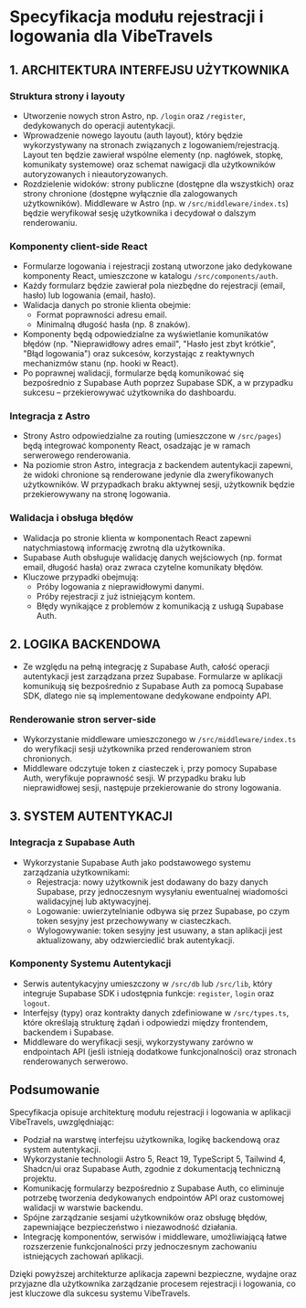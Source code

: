 # Specyfikacja modułu rejestracji i logowania dla VibeTravels

## 1. ARCHITEKTURA INTERFEJSU UŻYTKOWNIKA

### Struktura strony i layouty

- Utworzenie nowych stron Astro, np. `/login` oraz `/register`, dedykowanych do operacji autentykacji.
- Wprowadzenie nowego layoutu (auth layout), który będzie wykorzystywany na stronach związanych z logowaniem/rejestracją. Layout ten będzie zawierał wspólne elementy (np. nagłówek, stopkę, komunikaty systemowe) oraz schemat nawigacji dla użytkowników autoryzowanych i nieautoryzowanych.
- Rozdzielenie widoków: strony publiczne (dostępne dla wszystkich) oraz strony chronione (dostępne wyłącznie dla zalogowanych użytkowników). Middleware w Astro (np. w `/src/middleware/index.ts`) będzie weryfikował sesję użytkownika i decydował o dalszym renderowaniu.

### Komponenty client-side React

- Formularze logowania i rejestracji zostaną utworzone jako dedykowane komponenty React, umieszczone w katalogu `/src/components/auth`.
- Każdy formularz będzie zawierał pola niezbędne do rejestracji (email, hasło) lub logowania (email, hasło).
- Walidacja danych po stronie klienta obejmie:
  - Format poprawności adresu email.
  - Minimalną długość hasła (np. 8 znaków).
- Komponenty będą odpowiedzialne za wyświetlanie komunikatów błędów (np. "Nieprawidłowy adres email", "Hasło jest zbyt krótkie", "Błąd logowania") oraz sukcesów, korzystając z reaktywnych mechanizmów stanu (np. hooki w React).
- Po poprawnej walidacji, formularze będą komunikować się bezpośrednio z Supabase Auth poprzez Supabase SDK, a w przypadku sukcesu – przekierowywać użytkownika do dashboardu.

### Integracja z Astro

- Strony Astro odpowiedzialne za routing (umieszczone w `/src/pages`) będą integrować komponenty React, osadzając je w ramach serwerowego renderowania.
- Na poziomie stron Astro, integracja z backendem autentykacji zapewni, że widoki chronione są renderowane jedynie dla zweryfikowanych użytkowników. W przypadkach braku aktywnej sesji, użytkownik będzie przekierowywany na stronę logowania.

### Walidacja i obsługa błędów

- Walidacja po stronie klienta w komponentach React zapewni natychmiastową informację zwrotną dla użytkownika.
- Supabase Auth obsługuje walidację danych wejściowych (np. format email, długość hasła) oraz zwraca czytelne komunikaty błędów.
- Kluczowe przypadki obejmują:
  - Próby logowania z nieprawidłowymi danymi.
  - Próby rejestracji z już istniejącym kontem.
  - Błędy wynikające z problemów z komunikacją z usługą Supabase Auth.

## 2. LOGIKA BACKENDOWA

- Ze względu na pełną integrację z Supabase Auth, całość operacji autentykacji jest zarządzana przez Supabase. Formularze w aplikacji komunikują się bezpośrednio z Supabase Auth za pomocą Supabase SDK, dlatego nie są implementowane dedykowane endpointy API.

### Renderowanie stron server-side

- Wykorzystanie middleware umieszczonego w `/src/middleware/index.ts` do weryfikacji sesji użytkownika przed renderowaniem stron chronionych.
- Middleware odczytuje token z ciasteczek i, przy pomocy Supabase Auth, weryfikuje poprawność sesji. W przypadku braku lub nieprawidłowej sesji, następuje przekierowanie do strony logowania.

## 3. SYSTEM AUTENTYKACJI

### Integracja z Supabase Auth

- Wykorzystanie Supabase Auth jako podstawowego systemu zarządzania użytkownikami:
  - Rejestracja: nowy użytkownik jest dodawany do bazy danych Supabase, przy jednoczesnym wysyłaniu ewentualnej wiadomości walidacyjnej lub aktywacyjnej.
  - Logowanie: uwierzytelnianie odbywa się przez Supabase, po czym token sesyjny jest przechowywany w ciasteczkach.
  - Wylogowywanie: token sesyjny jest usuwany, a stan aplikacji jest aktualizowany, aby odzwierciedlić brak autentykacji.

### Komponenty Systemu Autentykacji

- Serwis autentykacyjny umieszczony w `/src/db` lub `/src/lib`, który integruje Supabase SDK i udostępnia funkcje: `register`, `login` oraz `logout`.
- Interfejsy (typy) oraz kontrakty danych zdefiniowane w `/src/types.ts`, które określają strukturę żądań i odpowiedzi między frontendem, backendem i Supabase.
- Middleware do weryfikacji sesji, wykorzystywany zarówno w endpointach API (jeśli istnieją dodatkowe funkcjonalności) oraz stronach renderowanych serwerowo.

## Podsumowanie

Specyfikacja opisuje architekturę modułu rejestracji i logowania w aplikacji VibeTravels, uwzględniając:

- Podział na warstwę interfejsu użytkownika, logikę backendową oraz system autentykacji.
- Wykorzystanie technologii Astro 5, React 19, TypeScript 5, Tailwind 4, Shadcn/ui oraz Supabase Auth, zgodnie z dokumentacją techniczną projektu.
- Komunikację formularzy bezpośrednio z Supabase Auth, co eliminuje potrzebę tworzenia dedykowanych endpointów API oraz customowej walidacji w warstwie backendu.
- Spójne zarządzanie sesjami użytkowników oraz obsługę błędów, zapewniające bezpieczeństwo i niezawodność działania.
- Integrację komponentów, serwisów i middleware, umożliwiającą łatwe rozszerzenie funkcjonalności przy jednoczesnym zachowaniu istniejących zachowań aplikacji.

Dzięki powyższej architekturze aplikacja zapewni bezpieczne, wydajne oraz przyjazne dla użytkownika zarządzanie procesem rejestracji i logowania, co jest kluczowe dla sukcesu systemu VibeTravels.

